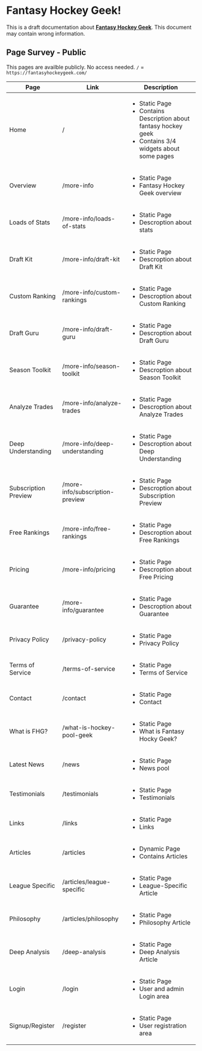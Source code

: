 # Fantasy Hockey Geek!

This is a draft documentation about **[Fantasy Hockey Geek](https://fantasyhockeygeek.com/)**.
This document may contain wrong information.

## Page Survey - Public

This pages are availble publicly. No access needed.
`/` = `https://fantasyhockeygeek.com/`

| Page                 | Link                            | Description                                                                                                                        |
| -------------------- | ------------------------------- | ---------------------------------------------------------------------------------------------------------------------------------- |
| Home                 | /                               | <ul><li>Static Page</li><li>Contains Description about fantasy hockey geek</li><li>Contains 3/4 widgets about some pages</li></ul> |
| Overview             | /more-info                      | <ul><li>Static Page</li><li>Fantasy Hockey Geek overview</li></ul>                                                                 |
| Loads of Stats       | /more-info/loads-of-stats       | <ul><li>Static Page</li><li>Descroption about stats</li></ul>                                                                      |
| Draft Kit            | /more-info/draft-kit            | <ul><li>Static Page</li><li>Descroption about Draft Kit</li></ul>                                                                  |
| Custom Ranking       | /more-info/custom-rankings      | <ul><li>Static Page</li><li>Descroption about Custom Ranking</li></ul>                                                             |
| Draft Guru           | /more-info/draft-guru           | <ul><li>Static Page</li><li>Descroption about Draft Guru</li></ul>                                                                 |
| Season Toolkit       | /more-info/season-toolkit       | <ul><li>Static Page</li><li>Descroption about Season Toolkit</li></ul>                                                             |
| Analyze Trades       | /more-info/analyze-trades       | <ul><li>Static Page</li><li>Descroption about Analyze Trades</li></ul>                                                             |
| Deep Understanding   | /more-info/deep-understanding   | <ul><li>Static Page</li><li>Descroption about Deep Understanding</li></ul>                                                         |
| Subscription Preview | /more-info/subscription-preview | <ul><li>Static Page</li><li>Descroption about Subscription Preview</li></ul>                                                       |
| Free Rankings        | /more-info/free-rankings        | <ul><li>Static Page</li><li>Descroption about Free Rankings</li></ul>                                                              |
| Pricing              | /more-info/pricing              | <ul><li>Static Page</li><li>Descroption about Free Pricing</li></ul>                                                               |
| Guarantee            | /more-info/guarantee            | <ul><li>Static Page</li><li>Descroption about Guarantee</li></ul>                                                                  |
| Privacy Policy       | /privacy-policy                 | <ul><li>Static Page</li><li>Privacy Policy</li></ul>                                                                               |
| Terms of Service     | /terms-of-service               | <ul><li>Static Page</li><li>Terms of Service</li></ul>                                                                             |
| Contact              | /contact                        | <ul><li>Static Page</li><li>Contact</li></ul>                                                                                      |
| What is FHG?         | /what-is-hockey-pool-geek       | <ul><li>Static Page</li><li>What is Fantasy Hocky Geek?</li></ul>                                                                  |
| Latest News          | /news                           | <ul><li>Static Page</li><li>News pool</li></ul>                                                                                    |
| Testimonials         | /testimonials                   | <ul><li>Static Page</li><li>Testimonials</li></ul>                                                                                 |
| Links                | /links                          | <ul><li>Static Page</li><li>Links</li></ul>                                                                                        |
| Articles             | /articles                       | <ul><li>Dynamic Page</li><li>Contains Articles</li></ul>                                                                           |
| League Specific      | /articles/league-specific       | <ul><li>Static Page</li><li>League-Specific Article</li></ul>                                                                      |
| Philosophy           | /articles/philosophy            | <ul><li>Static Page</li><li>Philosophy Article</li></ul>                                                                           |
| Deep Analysis        | /deep-analysis                  | <ul><li>Static Page</li><li>Deep Analysis Article</li></ul>                                                                        |
| Login                | /login                          | <ul><li>Static Page</li><li>User and admin Login area</li></ul>                                                                    |
| Signup/Register      | /register                       | <ul><li>Static Page</li><li>User registration area</li></ul>                                                                       |
